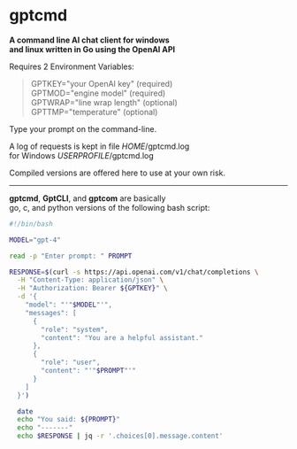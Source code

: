 
# gptcmd
**A command line AI chat client for windows  
and linux written in Go using the OpenAI API**

 Requires 2 Environment Variables:  
>   GPTKEY="your OpenAI key" (required)  
    GPTMOD="engine model" (required)  
    GPTWRAP="line wrap length" (optional)  
    GPTTMP="temperature" (optional)  

Type your prompt on the command-line.

A log of requests is kept in file _HOME_/gptcmd.log  
for Windows _USERPROFILE_/gptcmd.log

Compiled versions are offered here to use at your own risk.

---
**gptcmd**, **GptCLI**, and **gptcom** are basically  
go, c, and python versions of the following bash script:

```bash
#!/bin/bash

MODEL="gpt-4"

read -p "Enter prompt: " PROMPT

RESPONSE=$(curl -s https://api.openai.com/v1/chat/completions \
  -H "Content-Type: application/json" \
  -H "Authorization: Bearer ${GPTKEY}" \
  -d '{
    "model": "'"$MODEL"'",
    "messages": [
      {
        "role": "system",
        "content": "You are a helpful assistant."
      },
      {
        "role": "user",
        "content": "'"$PROMPT"'"
      }
    ]
  }')

  date
  echo "You said: ${PROMPT}"
  echo "-------"
  echo $RESPONSE | jq -r '.choices[0].message.content'
```


